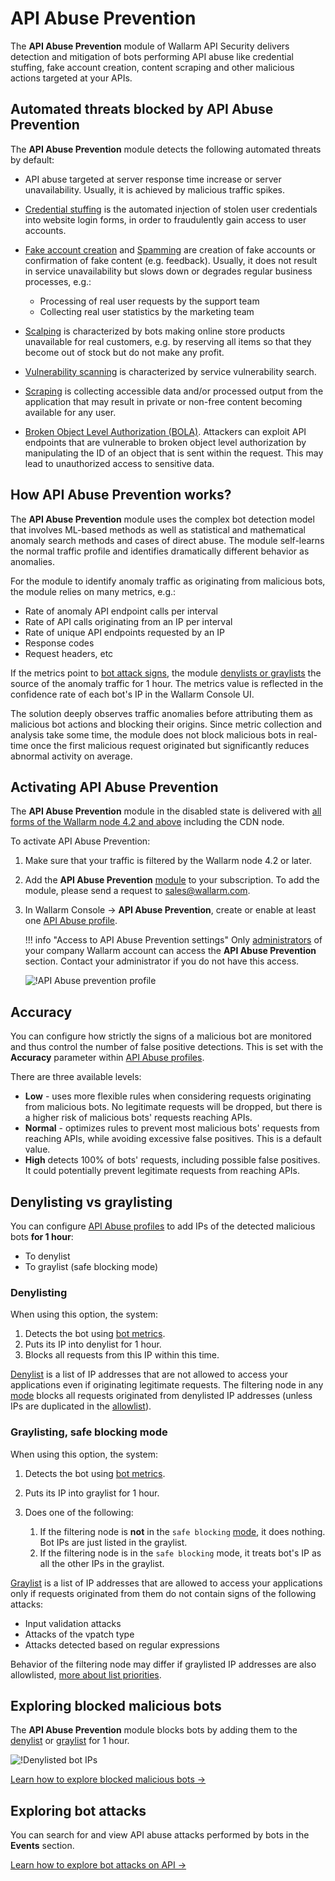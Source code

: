 # API Abuse Prevention

The **API Abuse Prevention** module of Wallarm API Security delivers detection and mitigation of bots performing API abuse like credential stuffing, fake account creation, content scraping and other malicious actions targeted at your APIs.

## Automated threats blocked by API Abuse Prevention

The **API Abuse Prevention** module detects the following automated threats by default:

* API abuse targeted at server response time increase or server unavailability. Usually, it is achieved by malicious traffic spikes.
* [Credential stuffing](https://owasp.org/www-community/attacks/Credential_stuffing) is the automated injection of stolen user credentials into website login forms, in order to fraudulently gain access to user accounts.
* [Fake account creation](https://owasp.org/www-project-automated-threats-to-web-applications/assets/oats/EN/OAT-019_Account_Creation) and [Spamming](https://owasp.org/www-project-automated-threats-to-web-applications/assets/oats/EN/OAT-017_Spamming) are creation of fake accounts or confirmation of fake content (e.g. feedback). Usually, it does not result in service unavailability but slows down or degrades regular business processes, e.g.:

    * Processing of real user requests by the support team
    * Collecting real user statistics by the marketing team
* [Scalping](https://owasp.org/www-project-automated-threats-to-web-applications/assets/oats/EN/OAT-005_Scalping) is characterized by bots making online store products unavailable for real customers, e.g. by reserving all items so that they become out of stock but do not make any profit.
* [Vulnerability scanning](https://owasp.org/www-project-automated-threats-to-web-applications/assets/oats/EN/OAT-014_Vulnerability_Scanning) is characterized by service vulnerability search.
* [Scraping](https://owasp.org/www-project-automated-threats-to-web-applications/assets/oats/EN/OAT-011_Scraping) is collecting accessible data and/or processed output from the application that may result in private or non-free content becoming available for any user.
* [Broken Object Level Authorization (BOLA)](../attacks-vulns-list.md#broken-object-level-authorization-bola). Attackers can exploit API endpoints that are vulnerable to broken object level authorization by manipulating the ID of an object that is sent within the request. This may lead to unauthorized access to sensitive data.

## How API Abuse Prevention works?

The **API Abuse Prevention** module uses the complex bot detection model that involves ML-based methods as well as statistical and mathematical anomaly search methods and cases of direct abuse. The module self-learns the normal traffic profile and identifies dramatically different behavior as anomalies.

For the module to identify anomaly traffic as originating from malicious bots, the module relies on many metrics, e.g.:

* Rate of anomaly API endpoint calls per interval
* Rate of API calls originating from an IP per interval
* Rate of unique API endpoints requested by an IP
* Response codes
* Request headers, etc

If the metrics point to [bot attack signs](#automated-threats-blocked-by-api-abuse-prevention), the module [denylists or graylists](#denylisting-vs-graylisting) the source of the anomaly traffic for 1 hour. The metrics value is reflected in the confidence rate of each bot's IP in the Wallarm Console UI.

The solution deeply observes traffic anomalies before attributing them as malicious bot actions and blocking their origins. Since metric collection and analysis take some time, the module does not block malicious bots in real-time once the first malicious request originated but significantly reduces abnormal activity on average.

## Activating API Abuse Prevention

The **API Abuse Prevention** module in the disabled state is delivered with [all forms of the Wallarm node 4.2 and above](../admin-en/supported-platforms.md) including the CDN node.

To activate API Abuse Prevention:

1. Make sure that your traffic is filtered by the Wallarm node 4.2 or later.
1. Add the **API Abuse Prevention** [module](../about-wallarm/subscription-plans.md#modules) to your subscription. To add the module, please send a request to [sales@wallarm.com](mailto:sales@wallarm.com).
1. In Wallarm Console → **API Abuse Prevention**, create or enable at least one [API Abuse profile](../user-guides/api-abuse-prevention.md).

    !!! info "Access to API Abuse Prevention settings"
        Only [administrators](../user-guides/settings/users.md#user-roles) of your company Wallarm account can access the **API Abuse Prevention** section. Contact your administrator if you do not have this access.

    ![!API Abuse prevention profile](../images/about-wallarm-waf/abi-abuse-prevention/create-api-abuse-prevention.png)

## Accuracy

You can configure how strictly the signs of a malicious bot are monitored and thus control the number of false positive detections. This is set with the **Accuracy** parameter within [API Abuse profiles](../user-guides/api-abuse-prevention.md#creating-api-abuse-profile).

There are three available levels:

* **Low** - uses more flexible rules when considering requests originating from malicious bots. No legitimate requests will be dropped, but there is a higher risk of malicious bots' requests reaching  APIs.
* **Normal** - optimizes rules to prevent most malicious bots' requests from reaching APIs, while avoiding excessive false positives. This is a default value.
* **High** detects 100% of bots' requests, including possible false positives. It could potentially prevent legitimate requests from reaching APIs.

## Denylisting vs graylisting

You can configure [API Abuse profiles](../user-guides/api-abuse-prevention.md#creating-api-abuse-profile) to add IPs of the detected malicious bots **for 1 hour**:

* To denylist
* To graylist (safe blocking mode)

### Denylisting

When using this option, the system:

1. Detects the bot using [bot metrics](#how-api-abuse-prevention-works).
1. Puts its IP into denylist for 1 hour.
1. Blocks all requests from this IP within this time.

[Denylist](../user-guides/ip-lists/denylist.md) is a list of IP addresses that are not allowed to access your applications even if originating legitimate requests. The filtering node in any [mode](../admin-en/configure-wallarm-mode.md) blocks all requests originated from denylisted IP addresses (unless IPs are duplicated in the [allowlist](../user-guides/ip-lists/allowlist.md)).

### Graylisting, safe blocking mode

When using this option, the system:

1. Detects the bot using [bot metrics](#how-api-abuse-prevention-works).
1. Puts its IP into graylist for 1 hour.
1. Does one of the following:

    1. If the filtering node is **not** in the `safe blocking` [mode](../admin-en/configure-wallarm-mode.md), it does nothing. Bot IPs are just listed in the graylist.
    1. If the filtering node is in the `safe blocking` mode, it treats bot's IP as all the other IPs in the graylist.

[Graylist](../user-guides/ip-lists/graylist.md) is a list of IP addresses that are allowed to access your applications only if requests originated from them do not contain signs of the following attacks:

* Input validation attacks
* Attacks of the vpatch type
* Attacks detected based on regular expressions

Behavior of the filtering node may differ if graylisted IP addresses are also allowlisted, [more about list priorities](../user-guides/ip-lists/overview.md#algorithm-of-ip-lists-processing).

## Exploring blocked malicious bots

The **API Abuse Prevention** module blocks bots by adding them to the [denylist](../user-guides/ip-lists/denylist.md) or [graylist](../user-guides/ip-lists/graylist.md) for 1 hour.

![!Denylisted bot IPs](../images/about-wallarm-waf/abi-abuse-prevention/denylisted-bot-ips.png)

[Learn how to explore blocked malicious bots →](../user-guides/api-abuse-prevention.md#exploring-blocked-malicious-bots)

## Exploring bot attacks

You can search for and view API abuse attacks performed by bots in the **Events** section.

[Learn how to explore bot attacks on API →](../user-guides/api-abuse-prevention.md#exploring-bot-attacks)
